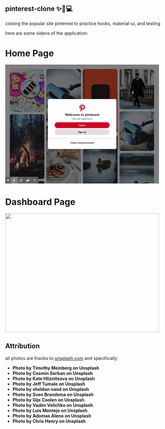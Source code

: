 ## pinterest-clone ✨🚀💻
cloning the popular site pinterest to practice hooks, material-ui, and testing

here are some videos of the application:

# Home Page
<img src="./readme-gif/pinterest-gif-1.gif" width="492" height="380" />

# Dashboard Page
<img src="./readme-gif/pinterest-gif-2.gif" width="492" height="380" />

## Attribution
all photos are thanks to [unsplash.com](https://www.unsplash.com) and specifically:
- **Photo by Timothy Meinberg on Unsplash**
- **Photo by Cosmin Serban on Unsplash**
- **Photo by Kate Hliznitsova on Unsplash**
- **Photo by Jeff Tumale on Unsplash**
- **Photo by sheldon nand on Unsplash**
- **Photo by Sven Brandsma on Unsplash**
- **Photo by Gijs Coolen on Unsplash**
- **Photo by Vadim Velichko on Unsplash**
- **Photo by Luis Montejo on Unsplash**
- **Photo by Adomas Aleno on Unsplash**
- **Photo by Chris Henry on Unsplash**
